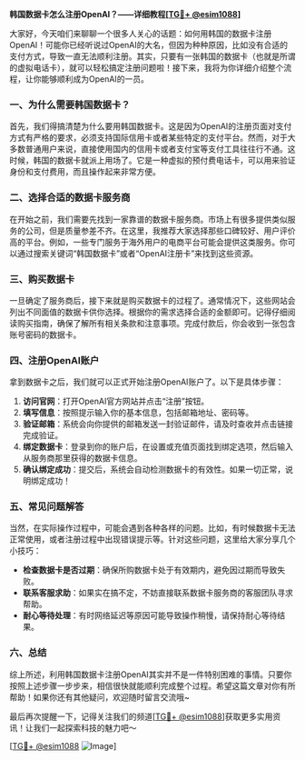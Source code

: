 **韩国数据卡怎么注册OpenAI？——详细教程[[TG💪+ @esim1088](https://t.me/s/esim1088)]**

大家好，今天咱们来聊聊一个很多人关心的话题：如何用韩国的数据卡注册OpenAI！可能你已经听说过OpenAI的大名，但因为种种原因，比如没有合适的支付方式，导致一直无法顺利注册。其实，只要有一张韩国的数据卡（也就是所谓的虚拟电话卡），就可以轻松搞定注册问题啦！接下来，我将为你详细介绍整个流程，让你能够顺利成为OpenAI的一员。

### 一、为什么需要韩国数据卡？

首先，我们得搞清楚为什么要用韩国数据卡。这是因为OpenAI的注册页面对支付方式有严格的要求，必须支持国际信用卡或者某些特定的支付平台。然而，对于大多数普通用户来说，直接使用国内的信用卡或者支付宝等支付工具往往行不通。这时候，韩国的数据卡就派上用场了。它是一种虚拟的预付费电话卡，可以用来验证身份和支付费用，而且操作起来非常方便。

### 二、选择合适的数据卡服务商

在开始之前，我们需要先找到一家靠谱的数据卡服务商。市场上有很多提供类似服务的公司，但是质量参差不齐。在这里，我推荐大家选择那些口碑较好、用户评价高的平台。例如，一些专门服务于海外用户的电商平台可能会提供这类服务。你可以通过搜索关键词“韩国数据卡”或者“OpenAI注册卡”来找到这些资源。

### 三、购买数据卡

一旦确定了服务商后，接下来就是购买数据卡的过程了。通常情况下，这些网站会列出不同面值的数据卡供你选择。根据你的需求选择合适的金额即可。记得仔细阅读购买指南，确保了解所有相关条款和注意事项。完成付款后，你会收到一张包含账号密码的数据卡。

### 四、注册OpenAI账户

拿到数据卡之后，我们就可以正式开始注册OpenAI账户了。以下是具体步骤：

1. **访问官网**：打开OpenAI官方网站并点击“注册”按钮。
2. **填写信息**：按照提示输入你的基本信息，包括邮箱地址、密码等。
3. **验证邮箱**：系统会向你提供的邮箱发送一封验证邮件，请及时查收并点击链接完成验证。
4. **绑定数据卡**：登录到你的账户后，在设置或充值页面找到绑定选项，然后输入从服务商那里获得的数据卡信息。
5. **确认绑定成功**：提交后，系统会自动检测数据卡的有效性。如果一切正常，说明绑定成功！

### 五、常见问题解答

当然，在实际操作过程中，可能会遇到各种各样的问题。比如，有时候数据卡无法正常使用，或者注册过程中出现错误提示等。针对这些问题，这里给大家分享几个小技巧：

- **检查数据卡是否过期**：确保所购数据卡处于有效期内，避免因过期而导致失败。
- **联系客服求助**：如果实在搞不定，不妨直接联系数据卡服务商的客服团队寻求帮助。
- **耐心等待处理**：有时网络延迟等原因可能导致操作稍慢，请保持耐心等待结果。

### 六、总结

综上所述，利用韩国数据卡注册OpenAI其实并不是一件特别困难的事情。只要你按照上述步骤一步步来，相信很快就能顺利完成整个过程。希望这篇文章对你有所帮助！如果你还有其他疑问，欢迎随时留言交流哦~

最后再次提醒一下，记得关注我们的频道[[TG💪+ @esim1088](https://t.me/s/esim1088)]获取更多实用资讯！让我们一起探索科技的魅力吧～

[[TG💪+ @esim1088](https://t.me/s/esim1088) ![Image](https://i.postimg.cc/4NQfJmqS/Snipaste-2025-05-13-00-14-12.png)]
